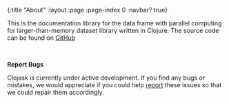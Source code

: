 {:title "About"
 :layout :page
 :page-index 0
 :navbar? true}


This is the documentation library for the data frame with parallel computing for larger-than-memory dataset library written in Clojure. The source code can be found on [GitHub](https://github.com/clojure-finance/clojask) 

<br>

**Report Bugs** 

Clojask is currently under active development. If you find any bugs or mistakes, we would appreciate if you could help [report](https://github.com/clojure-finance/clojask/issues) these issues so that we could repair them accordingly.